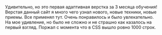 Удивительно, но это первая адаптивная верстка за 3 месяца обучения!
Верстая данный сайт я много чего узнал нового, новые техники, новые приемы.
Все применял тут.
Очень понравилось и было увлекательно.
На мое удивление, но было не сложно и не страшно как казалось на первый взгляд.
Поржал с момента что в CSS вышло ровно 1000 строк.